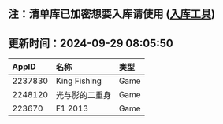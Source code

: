 ## 注：清单库已加密想要入库请使用 ([入库工具](https://github.com/BlankTMing/ManifestAutoUpdate/releases))

## 更新时间：2024-09-29 08:05:50
| AppID | 名称 | 类型  |
| :-------------------- | :----------------------------- | :----------- |
| 2237830 | King Fishing| Game |
| 2248120 | 光与影的二重身| Game |
| 223670 | F1 2013| Game |
